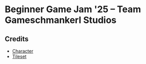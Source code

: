 # Beginner Game Jam '25 – Team Gameschmankerl Studios

## Credits

- [Character](https://godotengine.org/asset-library/asset/2712)
- [Tileset](https://brackeysgames.itch.io/brackeys-platformer-bundle)

